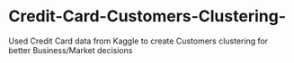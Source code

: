 # Credit-Card-Customers-Clustering-
Used Credit Card data from Kaggle to create Customers clustering for better Business/Market decisions 
